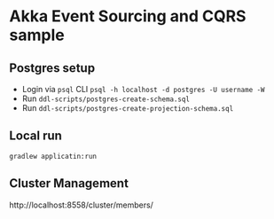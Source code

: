 # Akka Event Sourcing and CQRS sample

## Postgres setup
* Login via `psql` CLI
`psql -h localhost -d postgres -U username -W`
* Run `ddl-scripts/postgres-create-schema.sql`
* Run `ddl-scripts/postgres-create-projection-schema.sql`

## Local run
`gradlew applicatin:run`

## Cluster Management
http://localhost:8558/cluster/members/
